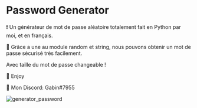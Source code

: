 # Password Generator
❗ Un générateur de mot de passe aléatoire totalement fait en Python par moi, et en français.

🔮 Grâce a une au module random et string, nous pouvons obtenir un mot de passe sécurisé très facilement.

Avec taille du mot de passe changeable !

💖 Enjoy

🎫 Mon Discord: Gabin#7955

![generator_password](https://user-images.githubusercontent.com/79531012/120899637-04bb1a00-c631-11eb-8e69-e4dd5b80ff74.png)
